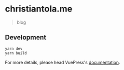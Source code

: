 # christiantola.me

> blog

## Development

```bash
yarn dev
yarn build
```

For more details, please head VuePress's [documentation](https://v1.vuepress.vuejs.org/).

